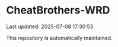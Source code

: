 # CheatBrothers-WRD

Last updated: 2025-07-08 17:30:53

This repository is automatically maintained.
